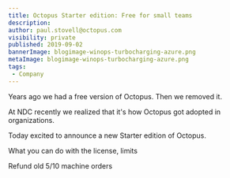 ```yaml
---
title: Octopus Starter edition: Free for small teams
description: 
author: paul.stovell@octopus.com
visibility: private
published: 2019-09-02
bannerImage: blogimage-winops-turbocharging-azure.png
metaImage: blogimage-winops-turbocharging-azure.png
tags:
 - Company
---
```


Years ago we had a free version of Octopus. Then we removed it. 

At NDC recently we realized that it's how Octopus got adopted in organizations. 

Today excited to announce a new Starter edition of Octopus. 

What you can do with the license, limits

Refund old 5/10 machine orders

